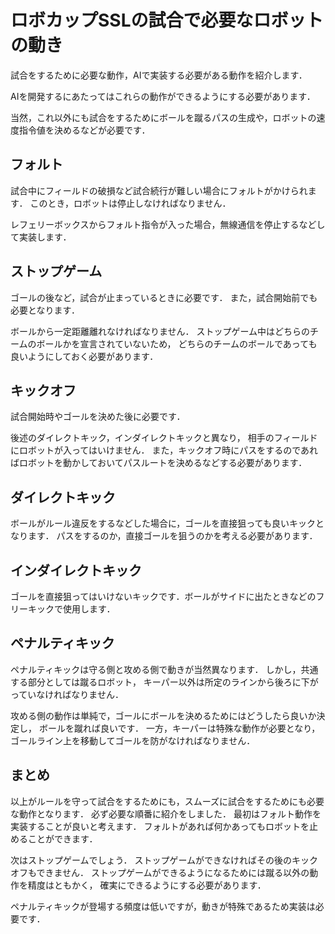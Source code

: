 # ロボカップSSLの試合で必要なロボットの動き

試合をするために必要な動作，AIで実装する必要がある動作を紹介します．

AIを開発するにあたってはこれらの動作ができるようにする必要があります．

当然，これ以外にも試合をするためにボールを蹴るパスの生成や，ロボットの速度指令値を決めるなどが必要です．

## フォルト

試合中にフィールドの破損など試合続行が難しい場合にフォルトがかけられます．
このとき，ロボットは停止しなければなりません．

レフェリーボックスからフォルト指令が入った場合，無線通信を停止するなどして実装します．

## ストップゲーム

ゴールの後など，試合が止まっているときに必要です．
また，試合開始前でも必要となります．

ボールから一定距離離れなければなりません．
ストップゲーム中はどちらのチームのボールかを宣言されていないため，
どちらのチームのボールであっても良いようにしておく必要があります．

## キックオフ

試合開始時やゴールを決めた後に必要です．

後述のダイレクトキック，インダイレクトキックと異なり，
相手のフィールドにロボットが入ってはいけません．
また，キックオフ時にパスをするのであればロボットを動かしておいてパスルートを決めるなどする必要があります．

## ダイレクトキック

ボールがルール違反をするなどした場合に，ゴールを直接狙っても良いキックとなります．
パスをするのか，直接ゴールを狙うのかを考える必要があります．

## インダイレクトキック

ゴールを直接狙ってはいけないキックです．ボールがサイドに出たときなどのフリーキックで使用します．

## ペナルティキック

ペナルティキックは守る側と攻める側で動きが当然異なります．
しかし，共通する部分としては蹴るロボット，
キーパー以外は所定のラインから後ろに下がっていなければなりません．

攻める側の動作は単純で，ゴールにボールを決めるためにはどうしたら良いか決定し，
ボールを蹴れば良いです．
一方，キーパーは特殊な動作が必要となり，ゴールライン上を移動してゴールを防がなければなりません．

## まとめ

以上がルールを守って試合をするためにも，スムーズに試合をするためにも必要な動作となります．
必ず必要な順番に紹介をしました．
最初はフォルト動作を実装することが良いと考えます．
フォルトがあれば何かあってもロボットを止めることができます．

次はストップゲームでしょう．
ストップゲームができなければその後のキックオフもできません．
ストップゲームができるようになるためには蹴る以外の動作を精度はともかく，
確実にできるようにする必要があります．

ペナルティキックが登場する頻度は低いですが，動きが特殊であるため実装は必要です．
